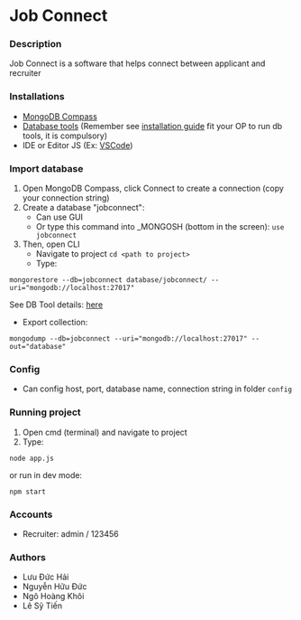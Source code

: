 # Job Connect

### Description
Job Connect is a software that helps connect between applicant and recruiter

### Installations
- [MongoDB Compass](https://www.mongodb.com/try/download/community) 
- [Database tools](https://www.mongodb.com/docs/database-tools/) (Remember see [installation guide](https://www.mongodb.com/docs/database-tools/installation/installation/) fit your OP to run db tools, it is compulsory)
- IDE or Editor JS (Ex: [VSCode](https://code.visualstudio.com/download))

### Import database
1. Open MongoDB Compass, click Connect to create a connection (copy your connection string)
2. Create a database "jobconnect":
    - Can use GUI
    - Or type this command into _MONGOSH (bottom in the screen):
    `use jobconnect`
3. Then, open CLI 
    - Navigate to project `cd <path to project>`
    - Type: 
```
mongorestore --db=jobconnect database/jobconnect/ --uri="mongodb://localhost:27017"
```

See DB Tool details: [here](https://www.mongodb.com/docs/database-tools/mongoimport/)
- Export collection: 
```
mongodump --db=jobconnect --uri="mongodb://localhost:27017" --out="database"
```

### Config
- Can config host, port, database name, connection string in folder `config`

### Running project
1. Open cmd (terminal) and navigate to project
2. Type: 
```
node app.js
```
or run in dev mode:
```
npm start
```

### Accounts
- Recruiter: admin / 123456

### Authors
- Lưu Đức Hải
- Nguyễn Hữu Đức
- Ngô Hoàng Khôi
- Lê Sỹ Tiến
